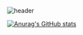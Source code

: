 ![header](https://capsule-render.vercel.app/api?type=waving&color=auto&height=300&section=header&text=SB's%20github&fontSize=90)

[![Anurag's GitHub stats](https://github-readme-stats.vercel.app/api?username=anuraghazra)](https://github.com/anuraghazra/github-readme-stats)

